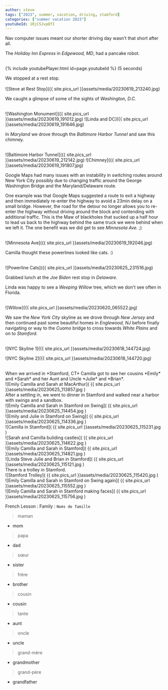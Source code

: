 ```yaml
---
author: steve
tags: ["2023", summer, vacation, driving, stamford]
categories: ["summer vacation 2023"]
youtubeId: 1RjC5JvpQfI
---
```

Nav computer issues meant our shorter driving day wasn't that short after all.

The *Holiday Inn Express* in *Edgewood, MD*, had a pancake robot.  
<br/>

{% include youtubePlayer.html id=page.youtubeId %}
(5 seconds)

We stopped at a rest stop.  
<br/>
![Steve at Rest Stop]({{ site.pics_url }}assets/media/20230619_213240.jpg)

We caught a glimpse of some of the sights of *Washington, D.C.*  
<br/>

![Washington Monument]({{ site.pics_url }}assets/media/20230619_191012.jpg)
![Linda and DC]({{ site.pics_url }}assets/media/20230619_191646.jpg)

In *Maryland* we drove through the *Baltimore Harbor Tunnel* and saw this chimney.  
<br/>

![Baltimore Harbor Tunnel]({{ site.pics_url }}assets/media/20230619_212142.jpg)
![Chimney]({{ site.pics_url }}assets/media/20230619_191807.jpg)

Google Maps had many issues with an instability in switching routes around New York City possibly due to changing traffic around the George Washington Bridge and the Maryland/Delaware route.

One example was that Google Maps suggested a route to exit a highway and then immediately re-enter the highway to avoid a 23min delay on a small bridge. However, the road for the detour no longer allows you to re-enter the highway without driving around the block and contending with additional traffic. This is the Maw of blackholes that sucked up a half hour to lead us back to the highway behind the same truck we were behind when we left it. The one benefit was we did get to see *Minnesota Ave.* ;)  
<br/>

![Minnesota Ave]({{ site.pics_url }}assets/media/20230619_192046.jpg)

Camilla thought these powerlines looked like cats. :)  
<br/>

![Powerline Cats]({{ site.pics_url }}assets/media/20230625_231516.jpg)

Grabbed lunch at the *Joe Biden* rest stop in *Delaware*.  

Linda was happy to see a *Weeping Willow* tree, which we don't see often in Florida.  
<br/>

![Willow]({{ site.pics_url }}assets/media/20230620_065522.jpg)

We saw the *New York City* skyline as we drove through *New Jersey* and then continued past some beautiful homes in *Englewood, NJ* before finally navigating or way to the *Cuomo* bridge to cross towards *White Plains* and on to *Stamford*.  
<br/>

![NYC Skyline 1]({{ site.pics_url }}assets/media/20230618_144724.jpg)
<br/>

![NYC Skyline 2]({{ site.pics_url }}assets/media/20230618_144720.jpg)

<br/>
When we arrived in *Stamford, CT* Camilla got to see her cousins *Emily* and *Sarah* and her Aunt and Uncle *Julie* and *Brian*.  

<br/>
![Emily Camilla and Sarah at MacArthur]( {{ site.pics_url }}assets/media/20230625_113857.jpg )
<br/>
After a settling in, we went to dinner in Stamford and walked near a harbor with swings and a sandbox.  
<br/>
![Emily Camilla and Sarah in Stamford on Swing]( {{ site.pics_url }}assets/media/20230625_114454.jpg )
<br/>
![Emily and Julie in Stamford on Swing]( {{ site.pics_url }}assets/media/20230625_114336.jpg )
<br/>
![Camilla in Stamford]( {{ site.pics_url }}assets/media/20230625_115231.jpg )
<br/>
![Sarah and Camilla buliding castles]( {{ site.pics_url }}assets/media/20230625_114622.jpg )
<br/>
![Emily Camilla and Sarah in Stamford]( {{ site.pics_url }}assets/media/20230625_114821.jpg )
<br/>
![Linda Steve Julie and Brian in Stamford]( {{ site.pics_url }}assets/media/20230625_115121.jpg )
<br/>
There is a trolley in Stamford.  
<br/>
![Stamford Trolley]( {{ site.pics_url }}assets/media/20230625_115420.jpg )
<br/>
![Emily Camilla and Sarah in Stamford on Swing again]( {{ site.pics_url }}assets/media/20230625_115552.jpg )
<br/>
![Emily Camilla and Sarah in Stamford making faces]( {{ site.pics_url }}assets/media/20230625_115756.jpg )
<br/>

French Lesson : Family : `Noms de famille`  

> maman

- mom

> papa

- dad

> sœur

- sister

> frère

- brother

> cousin

- cousin

> tante

- aunt

> oncle

- uncle

> grand-mère

- grandmother

> grand-père

- grandfather




